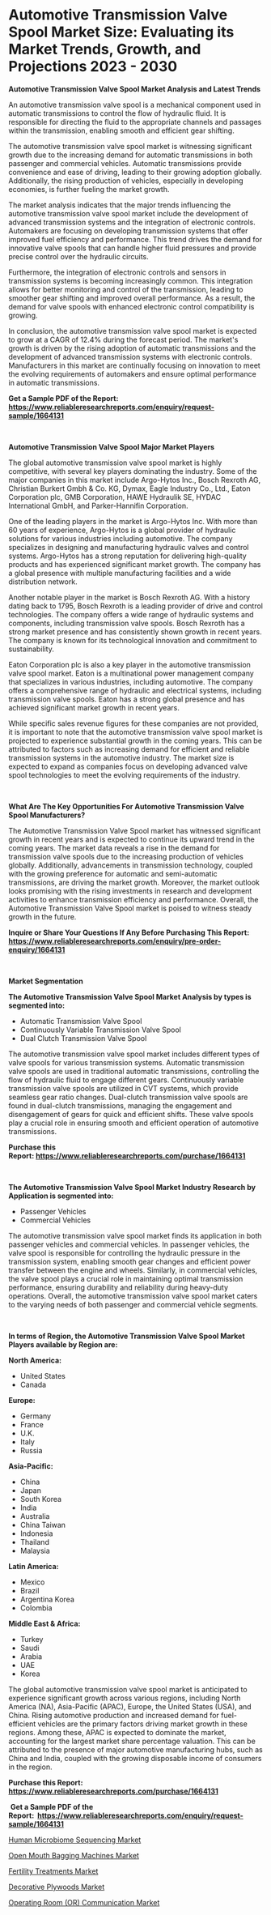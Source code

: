 <p><h1>Automotive Transmission Valve Spool Market Size: Evaluating its Market Trends, Growth, and Projections 2023 - 2030</h1></p><p><strong>Automotive Transmission Valve Spool Market Analysis and Latest Trends</strong></p>
<p><p>An automotive transmission valve spool is a mechanical component used in automatic transmissions to control the flow of hydraulic fluid. It is responsible for directing the fluid to the appropriate channels and passages within the transmission, enabling smooth and efficient gear shifting.</p><p>The automotive transmission valve spool market is witnessing significant growth due to the increasing demand for automatic transmissions in both passenger and commercial vehicles. Automatic transmissions provide convenience and ease of driving, leading to their growing adoption globally. Additionally, the rising production of vehicles, especially in developing economies, is further fueling the market growth.</p><p>The market analysis indicates that the major trends influencing the automotive transmission valve spool market include the development of advanced transmission systems and the integration of electronic controls. Automakers are focusing on developing transmission systems that offer improved fuel efficiency and performance. This trend drives the demand for innovative valve spools that can handle higher fluid pressures and provide precise control over the hydraulic circuits.</p><p>Furthermore, the integration of electronic controls and sensors in transmission systems is becoming increasingly common. This integration allows for better monitoring and control of the transmission, leading to smoother gear shifting and improved overall performance. As a result, the demand for valve spools with enhanced electronic control compatibility is growing.</p><p>In conclusion, the automotive transmission valve spool market is expected to grow at a CAGR of 12.4% during the forecast period. The market's growth is driven by the rising adoption of automatic transmissions and the development of advanced transmission systems with electronic controls. Manufacturers in this market are continually focusing on innovation to meet the evolving requirements of automakers and ensure optimal performance in automatic transmissions.</p></p>
<p><strong>Get a Sample PDF of the Report:&nbsp; <a href="https://www.reliableresearchreports.com/enquiry/request-sample/1664131">https://www.reliableresearchreports.com/enquiry/request-sample/1664131</a></strong></p>
<p>&nbsp;</p>
<p><strong>Automotive Transmission Valve Spool Major Market Players</strong></p>
<p><p>The global automotive transmission valve spool market is highly competitive, with several key players dominating the industry. Some of the major companies in this market include Argo-Hytos Inc., Bosch Rexroth AG, Christian Burkert Gmbh & Co. KG, Dymax, Eagle Industry Co., Ltd., Eaton Corporation plc, GMB Corporation, HAWE Hydraulik SE, HYDAC International GmbH, and Parker-Hannifin Corporation.</p><p>One of the leading players in the market is Argo-Hytos Inc. With more than 60 years of experience, Argo-Hytos is a global provider of hydraulic solutions for various industries including automotive. The company specializes in designing and manufacturing hydraulic valves and control systems. Argo-Hytos has a strong reputation for delivering high-quality products and has experienced significant market growth. The company has a global presence with multiple manufacturing facilities and a wide distribution network.</p><p>Another notable player in the market is Bosch Rexroth AG. With a history dating back to 1795, Bosch Rexroth is a leading provider of drive and control technologies. The company offers a wide range of hydraulic systems and components, including transmission valve spools. Bosch Rexroth has a strong market presence and has consistently shown growth in recent years. The company is known for its technological innovation and commitment to sustainability.</p><p>Eaton Corporation plc is also a key player in the automotive transmission valve spool market. Eaton is a multinational power management company that specializes in various industries, including automotive. The company offers a comprehensive range of hydraulic and electrical systems, including transmission valve spools. Eaton has a strong global presence and has achieved significant market growth in recent years.</p><p>While specific sales revenue figures for these companies are not provided, it is important to note that the automotive transmission valve spool market is projected to experience substantial growth in the coming years. This can be attributed to factors such as increasing demand for efficient and reliable transmission systems in the automotive industry. The market size is expected to expand as companies focus on developing advanced valve spool technologies to meet the evolving requirements of the industry.</p></p>
<p>&nbsp;</p>
<p><strong>What Are The Key Opportunities For Automotive Transmission Valve Spool Manufacturers?</strong></p>
<p><p>The Automotive Transmission Valve Spool market has witnessed significant growth in recent years and is expected to continue its upward trend in the coming years. The market data reveals a rise in the demand for transmission valve spools due to the increasing production of vehicles globally. Additionally, advancements in transmission technology, coupled with the growing preference for automatic and semi-automatic transmissions, are driving the market growth. Moreover, the market outlook looks promising with the rising investments in research and development activities to enhance transmission efficiency and performance. Overall, the Automotive Transmission Valve Spool market is poised to witness steady growth in the future.</p></p>
<p><strong>Inquire or Share Your Questions If Any Before Purchasing This Report: <a href="https://www.reliableresearchreports.com/enquiry/pre-order-enquiry/1664131">https://www.reliableresearchreports.com/enquiry/pre-order-enquiry/1664131</a></strong></p>
<p>&nbsp;</p>
<p><strong>Market Segmentation</strong></p>
<p><strong>The Automotive Transmission Valve Spool Market Analysis by types is segmented into:</strong></p>
<p><ul><li>Automatic Transmission Valve Spool</li><li>Continuously Variable Transmission Valve Spool</li><li>Dual Clutch Transmission Valve Spool</li></ul></p>
<p><p>The automotive transmission valve spool market includes different types of valve spools for various transmission systems. Automatic transmission valve spools are used in traditional automatic transmissions, controlling the flow of hydraulic fluid to engage different gears. Continuously variable transmission valve spools are utilized in CVT systems, which provide seamless gear ratio changes. Dual-clutch transmission valve spools are found in dual-clutch transmissions, managing the engagement and disengagement of gears for quick and efficient shifts. These valve spools play a crucial role in ensuring smooth and efficient operation of automotive transmissions.</p></p>
<p><strong>Purchase this Report:&nbsp;<a href="https://www.reliableresearchreports.com/purchase/1664131">https://www.reliableresearchreports.com/purchase/1664131</a></strong></p>
<p>&nbsp;</p>
<p><strong>The Automotive Transmission Valve Spool Market Industry Research by Application is segmented into:</strong></p>
<p><ul><li>Passenger Vehicles</li><li>Commercial Vehicles</li></ul></p>
<p><p>The automotive transmission valve spool market finds its application in both passenger vehicles and commercial vehicles. In passenger vehicles, the valve spool is responsible for controlling the hydraulic pressure in the transmission system, enabling smooth gear changes and efficient power transfer between the engine and wheels. Similarly, in commercial vehicles, the valve spool plays a crucial role in maintaining optimal transmission performance, ensuring durability and reliability during heavy-duty operations. Overall, the automotive transmission valve spool market caters to the varying needs of both passenger and commercial vehicle segments.</p></p>
<p>&nbsp;</p>
<p><strong>In terms of Region, the Automotive Transmission Valve Spool Market Players available by Region are:</strong></p>
<p>
    <p> <strong> North America: </strong>
        <ul>
            <li>United States</li>
            <li>Canada</li>
        </ul>
        </p> 
    <p> <strong> Europe: </strong>
        <ul>
            <li>Germany</li>
            <li>France</li>
            <li>U.K.</li>
            <li>Italy</li>
            <li>Russia</li>
        </ul>
        </p> 
    <p> <strong> Asia-Pacific: </strong>
        <ul>
            <li>China</li>
            <li>Japan</li>
            <li>South Korea</li>
            <li>India</li>
            <li>Australia</li>
            <li>China Taiwan</li>
            <li>Indonesia</li>
            <li>Thailand</li>
            <li>Malaysia</li>
        </ul>
        </p> 
    <p> <strong> Latin America: </strong>
        <ul>
            <li>Mexico</li>
            <li>Brazil</li>
            <li>Argentina Korea</li>
            <li>Colombia</li>
        </ul>
        </p> 
    <p> <strong> Middle East & Africa: </strong>
        <ul>
            <li>Turkey</li>
            <li>Saudi</li>
            <li>Arabia</li>
            <li>UAE</li>
            <li>Korea</li>
        </ul>
    </p>
    </p>
<p><p>The global automotive transmission valve spool market is anticipated to experience significant growth across various regions, including North America (NA), Asia-Pacific (APAC), Europe, the United States (USA), and China. Rising automotive production and increased demand for fuel-efficient vehicles are the primary factors driving market growth in these regions. Among these, APAC is expected to dominate the market, accounting for the largest market share percentage valuation. This can be attributed to the presence of major automotive manufacturing hubs, such as China and India, coupled with the growing disposable income of consumers in the region.</p></p>
<p><strong>Purchase this Report: <a href="https://www.reliableresearchreports.com/purchase/1664131">https://www.reliableresearchreports.com/purchase/1664131</a></strong></p>
<p>&nbsp;<strong>Get a Sample PDF of the Report:&nbsp;&nbsp;<a href="https://www.reliableresearchreports.com/enquiry/request-sample/1664131">https://www.reliableresearchreports.com/enquiry/request-sample/1664131</a></strong></p>
<p><strong></strong></p>
<p><p><a href="https://www.linkedin.com/pulse/human-microbiome-sequencing-market-challenges-opportunities/">Human Microbiome Sequencing Market</a></p><p><a href="https://medium.com/@jackybrekke/open-mouth-bagging-machines-market-size-growth-forecast-2023-2030-4e84e3946408">Open Mouth Bagging Machines Market</a></p><p><a href="https://www.linkedin.com/pulse/fertility-treatments-market-share-amp-new-trends-analysis/">Fertility Treatments Market</a></p><p><a href="https://medium.com/@wine.sight.theme/decorative-plywoods-market-size-growth-forecast-2023-2030-21d3da1ca2e1">Decorative Plywoods Market</a></p><p><a href="https://www.linkedin.com/pulse/operating-room-communication-market-size-2023-2030-global/">Operating Room (OR) Communication Market</a></p></p>